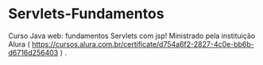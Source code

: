 # Servlets-Fundamentos

Curso Java web: fundamentos Servlets com jsp! Ministrado pela instituição Alura ( https://cursos.alura.com.br/certificate/d754a6f2-2827-4c0e-bb6b-d6716d256403 ) .
